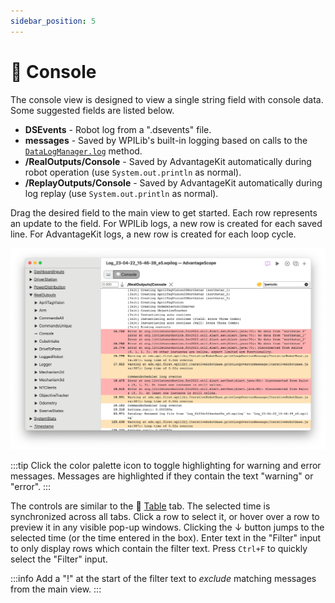```yaml
---
sidebar_position: 5
---
```


# 💬 Console

The console view is designed to view a single string field with console data. Some suggested fields are listed below.

- **DSEvents** - Robot log from a ".dsevents" file.
- **messages** - Saved by WPILib's built-in logging based on calls to the [`DataLogManager.log`](<https://github.wpilib.org/allwpilib/docs/release/java/edu/wpi/first/wpilibj/DataLogManager.html#log(java.lang.String)>) method.
- **/RealOutputs/Console** - Saved by AdvantageKit automatically during robot operation (use `System.out.println` as normal).
- **/ReplayOutputs/Console** - Saved by AdvantageKit automatically during log replay (use `System.out.println` as normal).

Drag the desired field to the main view to get started. Each row represents an update to the field. For WPILib logs, a new row is created for each saved line. For AdvantageKit logs, a new row is created for each loop cycle.

![Console view](./img/console-1.png)

:::tip
Click the color palette icon to toggle highlighting for warning and error messages. Messages are highlighted if they contain the text "warning" or "error".
:::

The controls are similar to the 🔢 [Table](../tab-reference/table.md) tab. The selected time is synchronized across all tabs. Click a row to select it, or hover over a row to preview it in any visible pop-up windows. Clicking the ↓ button jumps to the selected time (or the time entered in the box). Enter text in the "Filter" input to only display rows which contain the filter text. Press `Ctrl+F` to quickly select the "Filter" input.

:::info
Add a "!" at the start of the filter text to _exclude_ matching messages from the main view.
:::
